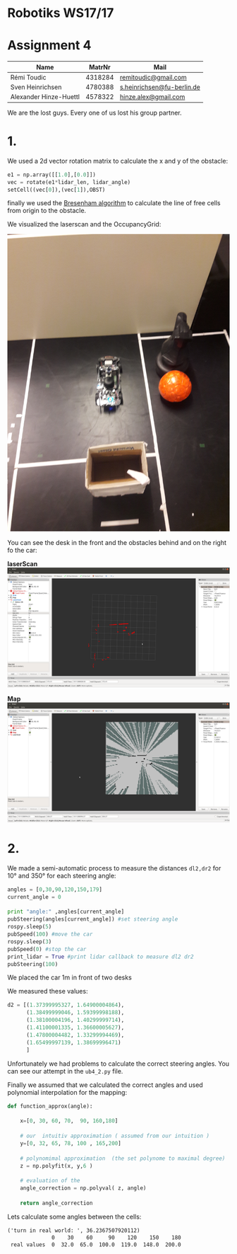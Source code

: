 # Robotiks WS17/17

# Assignment 4


| Name | MatrNr | Mail |
|------|----------|-----|
|Rémi Toudic | 4318284 | remitoudic@gmail.com|
| Sven Heinrichsen | 4780388| s.heinrichsen@fu-berlin.de |
| Alexander Hinze-Huettl | 4578322 | hinze.alex@gmail.com |

We are the lost guys. Every one of us lost his group partner.

# 1.


We used a 2d vector rotation matrix to calculate the x and y of the  obstacle:

```py
e1 = np.array([[1.0],[0.0]])
vec = rotate(e1*lidar_len, lidar_angle)
setCell((vec[0]),(vec[1]),OBST)
```

finally we used the [Bresenham algorithm](http://www.roguebasin.com/index.php?title=Bresenham%27s_Line_Algorithm) to calculate the line of free cells from origin to the obstacle.


We visualized the laserscan and the OccupancyGrid:

![](rl.jpg)

You can see the desk in the front and the obstacles behind and on the right fo the car:

__laserScan__
![](rviz4.png)

__Map__
![](rviz_final.png)


# 2.
We made a semi-automatic process to measure the distances `dl2,dr2` for 10° and 350° for each steering angle:

```py
angles = [0,30,90,120,150,179]
current_angle = 0

print "angle:" ,angles[current_angle]
pubSteering(angles[current_angle]) #set steering angle
rospy.sleep(5)
pubSpeed(100) #move the car
rospy.sleep(3)
pubSpeed(0) #stop the car
print_lidar = True #print lidar callback to measure dl2 dr2
pubSteering(100)
```
We placed the car 1m in front of two desks

We measured these values:

```py
d2 = [(1.37399995327, 1.64900004864),
      (1.38499999046, 1.59399998188),
      (1.38100004196, 1.40299999714),
      (1.41100001335, 1.36600005627),
      (1.47800004482, 1.33299994469),
      (1.65499997139, 1.38699996471)
      ]
```
Unfortunately we had problems to calculate the correct steering angles. You can see our attempt in the `ub4_2.py` file.

Finally we assumed that we calculated the correct angles and used polynomial interpolation for the mapping:

```py
def function_approx(angle):

    x=[0, 30, 60, 70,  90, 160,180]

    # our  intuitiv approximation ( assumed from our intuition )
    y=[0, 32, 65, 78, 100 , 165,200]

    # polynomimal approximation  (the set polynome to maximal degree)
    z = np.polyfit(x, y,6 )

    # evaluation of the
    angle_correction = np.polyval( z, angle)

    return angle_correction
```
Lets calculate some angles between the cells:
```
('turn in real world: ', 36.2367507920112)
              0    30    60     90    120    150    180
 real values  0  32.0  65.0  100.0  119.0  148.0  200.0

```
